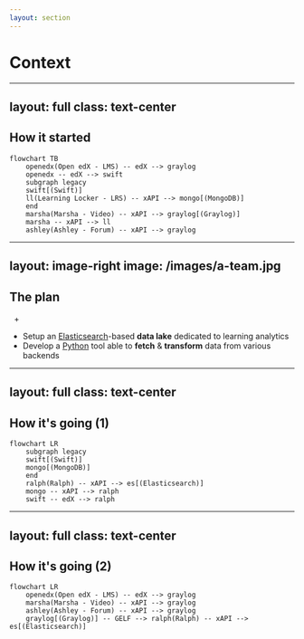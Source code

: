 ```yaml
---
layout: section
---
```


# Context

---
layout: full
class: text-center
---

## How it started


```mermaid
flowchart TB
    openedx(Open edX - LMS) -- edX --> graylog
    openedx -- edX --> swift
    subgraph legacy
    swift[(Swift)]
    ll(Learning Locker - LRS) -- xAPI --> mongo[(MongoDB)]
    end
    marsha(Marsha - Video) -- xAPI --> graylog[(Graylog)]
    marsha -- xAPI --> ll
    ashley(Ashley - Forum) -- xAPI --> graylog
```

---
layout: image-right
image: /images/a-team.jpg
---

## The plan

<div class="text-center text-4xl">
    <logos-python /> &nbsp;
    <span>+</span> &nbsp;
    <logos-elasticsearch />
</div>


* Setup an [Elasticsearch](https://www.elastic.co/elasticsearch/)-based **data lake** dedicated to learning analytics
* Develop a [Python](https://python.org) tool able to **fetch** & **transform**  data from various backends


---
layout: full
class: text-center
---

## How it's going (1)

```mermaid
flowchart LR
    subgraph legacy
    swift[(Swift)]
    mongo[(MongoDB)]
    end
    ralph(Ralph) -- xAPI --> es[(Elasticsearch)]
    mongo -- xAPI --> ralph
    swift -- edX --> ralph
```

---
layout: full
class: text-center
---

## How it's going (2)

```mermaid
flowchart LR
    openedx(Open edX - LMS) -- edX --> graylog
    marsha(Marsha - Video) -- xAPI --> graylog
    ashley(Ashley - Forum) -- xAPI --> graylog
    graylog[(Graylog)] -- GELF --> ralph(Ralph) -- xAPI --> es[(Elasticsearch)]
```

